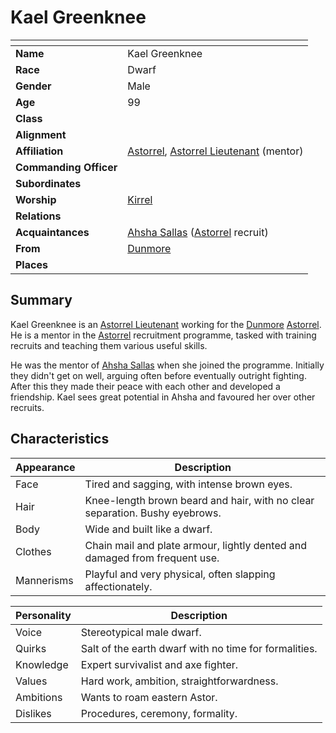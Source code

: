 # Kael Greenknee

| []() | |
| --- | --- |
| **Name** | Kael Greenknee |
| **Race** | Dwarf |
| **Gender** | Male |
| **Age** | 99 |
| **Class** | |
| **Alignment** | |
| **Affiliation** | [Astorrel](../civilisations/kingdom-of-astor/organisations/astorrel/README.md), [Astorrel Lieutenant](../civilisations/kingdom-of-astor/organisations/astorrel/ranks/5-lieutenant.md) (mentor) |
| **Commanding Officer** | |
| **Subordinates** | |
| **Worship** | [Kirrel](../gods/gods/kirrel.md) |
| **Relations** | |
| **Acquaintances** | [Ahsha Sallas](ahsha-sallas.md) ([Astorrel](../civilisations/kingdom-of-astor/organisations/astorrel/README.md) recruit) |
| **From** | [Dunmore](../civilisations/kingdom-of-astor/settlements/dunmore.md) |
| **Places** | |

## Summary

Kael Greenknee is an [Astorrel Lieutenant](../civilisations/kingdom-of-astor/organisations/astorrel/ranks/5-lieutenant.md) working for the [Dunmore](../civilisations/kingdom-of-astor/settlements/dunmore.md) [Astorrel](../civilisations/kingdom-of-astor/organisations/astorrel/README.md). He is a mentor in the [Astorrel](../civilisations/kingdom-of-astor/organisations/astorrel/README.md) recruitment programme, tasked with training recruits and teaching them various useful skills.

He was the mentor of [Ahsha Sallas](ahsha-sallas.md) when she joined the programme. Initially they didn't get on well, arguing often before eventually outright fighting. After this they made their peace with each other and developed a friendship. Kael sees great potential in Ahsha and favoured her over other recruits.

## Characteristics

| Appearance | Description |
| --- | --- |
| Face | Tired and sagging, with intense brown eyes. |
| Hair | Knee-length brown beard and hair, with no clear separation. Bushy eyebrows. |
| Body | Wide and built like a dwarf. |
| Clothes | Chain mail and plate armour, lightly dented and damaged from frequent use. |
| Mannerisms | Playful and very physical, often slapping affectionately. |

| Personality | Description |
| --- | --- |
| Voice | Stereotypical male dwarf. |
| Quirks | Salt of the earth dwarf with no time for formalities. |
| Knowledge | Expert survivalist and axe fighter. |
| Values | Hard work, ambition, straightforwardness. |
| Ambitions | Wants to roam eastern Astor. |
| Dislikes | Procedures, ceremony, formality. |
